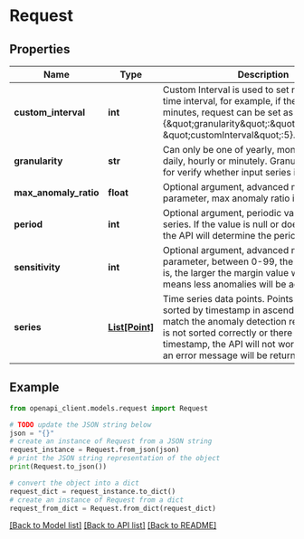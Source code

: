 # Request


## Properties

Name | Type | Description | Notes
------------ | ------------- | ------------- | -------------
**custom_interval** | **int** | Custom Interval is used to set non-standard time interval, for example, if the series is 5 minutes, request can be set as {\&quot;granularity\&quot;:\&quot;minutely\&quot;, \&quot;customInterval\&quot;:5}. | [optional] 
**granularity** | **str** | Can only be one of yearly, monthly, weekly, daily, hourly or minutely. Granularity is used for verify whether input series is valid. | 
**max_anomaly_ratio** | **float** | Optional argument, advanced model parameter, max anomaly ratio in a time series. | [optional] 
**period** | **int** | Optional argument, periodic value of a time series. If the value is null or does not present, the API will determine the period automatically. | [optional] 
**sensitivity** | **int** | Optional argument, advanced model parameter, between 0-99, the lower the value is, the larger the margin value will be which means less anomalies will be accepted. | [optional] 
**series** | [**List[Point]**](Point.md) | Time series data points. Points should be sorted by timestamp in ascending order to match the anomaly detection result. If the data is not sorted correctly or there is duplicated timestamp, the API will not work. In such case, an error message will be returned. | 

## Example

```python
from openapi_client.models.request import Request

# TODO update the JSON string below
json = "{}"
# create an instance of Request from a JSON string
request_instance = Request.from_json(json)
# print the JSON string representation of the object
print(Request.to_json())

# convert the object into a dict
request_dict = request_instance.to_dict()
# create an instance of Request from a dict
request_from_dict = Request.from_dict(request_dict)
```
[[Back to Model list]](../README.md#documentation-for-models) [[Back to API list]](../README.md#documentation-for-api-endpoints) [[Back to README]](../README.md)



